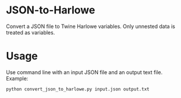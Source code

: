 # JSON-to-Harlowe
Convert a JSON file to Twine Harlowe variables. Only unnested data is treated as variables.
# Usage
Use command line with an input JSON file and an output text file.<br>
Example:
```bash
python convert_json_to_harlowe.py input.json output.txt
```
